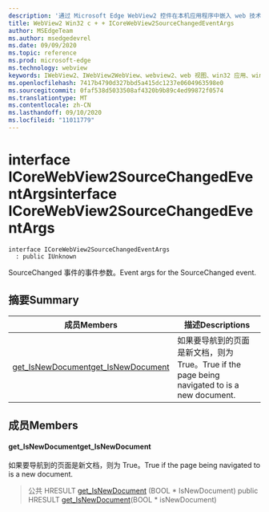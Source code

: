 ```yaml
---
description: '通过 Microsoft Edge WebView2 控件在本机应用程序中嵌入 web 技术 (HTML、CSS 和 JavaScript) '
title: WebView2 Win32 c + + ICoreWebView2SourceChangedEventArgs
author: MSEdgeTeam
ms.author: msedgedevrel
ms.date: 09/09/2020
ms.topic: reference
ms.prod: microsoft-edge
ms.technology: webview
keywords: IWebView2、IWebView2WebView、webview2、web 视图、win32 应用、win32、edge、ICoreWebView2、ICoreWebView2Controller、浏览器控件、边缘 html、ICoreWebView2SourceChangedEventArgs
ms.openlocfilehash: 7417b4790d327bbd5a415dc1237e0604963598e0
ms.sourcegitcommit: 0faf538d5033508af4320b9b89c4ed99872f0574
ms.translationtype: MT
ms.contentlocale: zh-CN
ms.lasthandoff: 09/10/2020
ms.locfileid: "11011779"
---
```

# <span data-ttu-id="3f196-104">interface ICoreWebView2SourceChangedEventArgs</span><span class="sxs-lookup"><span data-stu-id="3f196-104">interface ICoreWebView2SourceChangedEventArgs</span></span> 

```
interface ICoreWebView2SourceChangedEventArgs
  : public IUnknown
```

<span data-ttu-id="3f196-105">SourceChanged 事件的事件参数。</span><span class="sxs-lookup"><span data-stu-id="3f196-105">Event args for the SourceChanged event.</span></span>

## <span data-ttu-id="3f196-106">摘要</span><span class="sxs-lookup"><span data-stu-id="3f196-106">Summary</span></span>

 <span data-ttu-id="3f196-107">成员</span><span class="sxs-lookup"><span data-stu-id="3f196-107">Members</span></span>                        | <span data-ttu-id="3f196-108">描述</span><span class="sxs-lookup"><span data-stu-id="3f196-108">Descriptions</span></span>
--------------------------------|---------------------------------------------
[<span data-ttu-id="3f196-109">get_IsNewDocument</span><span class="sxs-lookup"><span data-stu-id="3f196-109">get_IsNewDocument</span></span>](#get_isnewdocument) | <span data-ttu-id="3f196-110">如果要导航到的页面是新文档，则为 True。</span><span class="sxs-lookup"><span data-stu-id="3f196-110">True if the page being navigated to is a new document.</span></span>

## <span data-ttu-id="3f196-111">成员</span><span class="sxs-lookup"><span data-stu-id="3f196-111">Members</span></span>

#### <span data-ttu-id="3f196-112">get_IsNewDocument</span><span class="sxs-lookup"><span data-stu-id="3f196-112">get_IsNewDocument</span></span> 

<span data-ttu-id="3f196-113">如果要导航到的页面是新文档，则为 True。</span><span class="sxs-lookup"><span data-stu-id="3f196-113">True if the page being navigated to is a new document.</span></span>

> <span data-ttu-id="3f196-114">公共 HRESULT [get_IsNewDocument](#get_isnewdocument) (BOOL \* IsNewDocument) </span><span class="sxs-lookup"><span data-stu-id="3f196-114">public HRESULT [get_IsNewDocument](#get_isnewdocument)(BOOL \* isNewDocument)</span></span>

